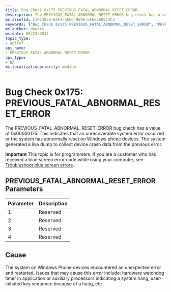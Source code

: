 ```yaml
---
title: Bug Check 0x175 PREVIOUS_FATAL_ABNORMAL_RESET_ERROR
description: The PREVIOUS_FATAL_ABNORMAL_RESET_ERROR bug check has a value of 0x00000175.
ms.assetid: C1F74858-DAF4-466C-9696-6FE5390574C3
keywords: ["Bug Check 0x175 PREVIOUS_FATAL_ABNORMAL_RESET_ERROR", "PREVIOUS_FATAL_ABNORMAL_RESET_ERROR"]
ms.author: domars
ms.date: 05/23/2017
topic_type:
- apiref
api_name:
- PREVIOUS_FATAL_ABNORMAL_RESET_ERROR
api_type:
- NA
ms.localizationpriority: medium
---
```


# Bug Check 0x175: PREVIOUS\_FATAL\_ABNORMAL\_RESET\_ERROR


The PREVIOUS\_FATAL\_ABNORMAL\_RESET\_ERROR bug check has a value of 0x00000175. This indicates that an unrecoverable system error occurred or the system has abnormally reset on Windows phone devices. The system generated a live dump to collect device crash data from the previous error.

**Important** This topic is for programmers. If you are a customer who has received a blue screen error code while using your computer, see [Troubleshoot blue screen errors](https://windows.microsoft.com/windows-10/troubleshoot-blue-screen-errors).

## PREVIOUS\_FATAL\_ABNORMAL\_RESET\_ERROR Parameters


| Parameter | Description |
|-----------|-------------|
| 1         | Reserved    |
| 2         | Reserved    |
| 3         | Reserved    |
| 4         | Reserved    |

 

Cause
-----

The system on Windows Phone devices encountered an unexpected error and restarted. Issues that may cause this error include: hardware watchdog timer in application or auxiliary processors indicating a system hang, user-initiated key sequence because of a hang, etc.

 

 




